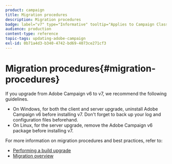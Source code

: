 ```yaml
---
product: campaign
title: Migration procedures
description: Migration procedures
badge: label="v7" type="Informative" tooltip="Applies to Campaign Classic v7 only"
audience: production
content-type: reference
topic-tags: updating-adobe-campaign
exl-id: 0b71a4d3-b340-4742-bd69-4073ce271cf3
---
```

# Migration procedures{#migration-procedures}



If you upgrade from Adobe Campaign v6 to v7, we recommend the following guidelines.

* On Windows, for both the client and server upgrade, uninstall Adobe Campaign v6 before installing v7. Don't forget to back up your log and configuration files beforehand.
* On Linux, for the server upgrade, remove the Adobe Campaign v6 package before installing v7.

For more information on migration procedures and best practices, refer to:

* [Performing a build upgrade](https://helpx.adobe.com/campaign/kb/acc-build-upgrade.html)
* [Migration overview](../../migration/using/about-migration.md)
